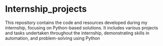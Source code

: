 # Internship_projects
This repository contains the code and resources developed during my internship, focusing on Python-based solutions. It includes various projects and tasks undertaken throughout the internship, demonstrating skills in automation, and problem-solving using Python
